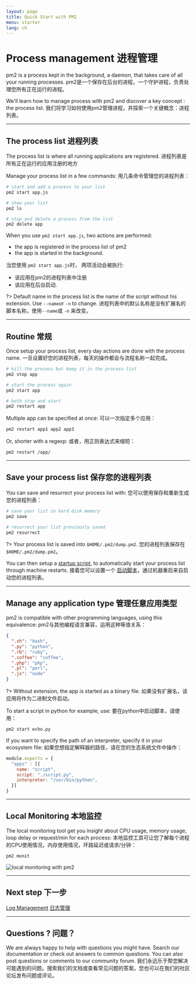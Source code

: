 ```yaml
---
layout: page
title: Quick Start with PM2
menu: starter
lang: ch
---
```


# Process management 进程管理

pm2 is a process kept in the background, a daemon, that takes care of all your running processes.
pm2是一个保存在后台的进程，一个守护进程，负责处理您所有正在运行的进程。

We'll learn how to manage process with pm2 and discover a key concept : the process list.
我们将学习如何使用pm2管理进程，并探索一个关键概念：进程列表。

---

## The process list 进程列表

The process list is where all running applications are registered.
进程列表是所有正在运行的应用注册的地方

Manage your process list in a few commands:
用几条命令管理您的进程列表：

```bash
# start and add a process to your list
pm2 start app.js

# show your list
pm2 ls

# stop and delete a process from the list
pm2 delete app
```

When you use `pm2 start app.js`, two actions are performed:
- the app is registered in the process list of pm2
- the app is started in the background.

当您使用 `pm2 start app.js`时， 两项活动会被执行:
- 该应用在pm2的进程列表中注册
- 该应用在后台启动.

?> Default name in the process list is the name of the script without his extension. Use `--name`or `-n` to change.
进程列表中的默认名称是没有扩展名的脚本名称。使用`--name`或 `-n` 来改变。

---

## Routine 常规

Once setup your process list, every day actions are done with the process name.
一旦设置好您的进程列表，每天的操作都会与流程名称一起完成。

```bash
# kill the process but keep it in the process list
pm2 stop app

# start the process again
pm2 start app

# both stop and start
pm2 restart app
```

Multiple app can be specified at once:
可以一次指定多个应用：
```bash
pm2 restart app1 app2 app3
```

Or, shorter with a regexp:
或者，用正则表达式来缩短：
```bash
pm2 restart /app/
```

---

## Save your process list 保存您的进程列表

You can save and resurrect your process list with:
您可以使用保存和重新生成您的进程列表：

```bash
# save your list in hard disk memory
pm2 save

# resurrect your list previously saved
pm2 resurrect
```

?> Your process list is saved into `$HOME/.pm2/dump.pm2`.
您的进程列表保存在 `$HOME/.pm2/dump.pm2`。

You can then setup a [startup script](runtime/guide/installation?id=install-a-startup-script), to automatically start your process list through machine restarts.
接着您可以设置一个 [启动脚本](runtime/guide/installation?id=install-a-startup-script)，通过机器重启来自启动您的进程列表。

---

## Manage any application type 管理任意应用类型

pm2 is compatible with other programming languages, using this equivalence:
pm2与其他编程语言兼容，运用这种等值关系：

```json
{
  ".sh": "bash",
  ".py": "python",
  ".rb": "ruby",
  ".coffee": "coffee",
  ".php": "php",
  ".pl": "perl",
  ".js": "node"
}
```

?> Without extension, the app is started as a binary file.
如果没有扩展名，该应用将作为二进制文件启动。

To start a script in python for example, use:
要在python中启动脚本，请使用：

```bash
pm2 start echo.py
```

If you want to specify the path of an interpreter, specify it in your ecosystem file:
如果您想指定解释器的路径，请在您的生态系统文件中操作：

```javascript
module.exports = {
  "apps" : [{
    name: "script",
    script: "./script.py",
    interpreter: "/usr/bin/python",
  }]
}
```

---

## Local Monitoring 本地监控

The local monitoring tool get you insight about CPU usage, memory usage, loop delay or request/min for each process:
本地监控工具可让您了解每个进程的CPU使用情况，内存使用情况，环路延迟或请求/分钟：

```bash
pm2 monit
```

![local monitoring with pm2](../overview/monit.png)

---

## Next step 下一步

[Log Management](runtime/guide/log-management.md)
[日志管理](runtime/guide/log-management.md)

---

## Questions ? 问题？

We are always happy to help with questions you might have. Search our documentation or check out answers to common questions. You can also post questions or comments to our community forum.
我们永远乐于帮您解决可能遇到的问题。搜索我们的文档或查看常见问题的答案。您也可以在我们的社区论坛发布问题或评论。